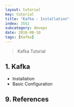 ```yaml
---
layout: tutorial
key: tutorial
title: "Kafka - Installation"
index: 3552
subcategory: devops
date: 2018-08-10
tags: [Kafka]
---
```


> Kafka Tutorial

## 1. Kafka
* Installation
* Basic Configuration


## 9. References
